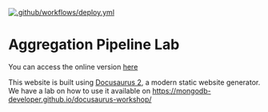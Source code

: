 [![.github/workflows/deploy.yml](https://github.com/mongodb-developer/aggregation-pipeline-lab/actions/workflows/deploy.yml/badge.svg?branch=main)](https://github.com/mongodb-developer/aggregation-pipeline-lab/actions/workflows/deploy.yml)


# Aggregation Pipeline Lab

You can access the online version [here](https://mongodb-developer.github.io/aggregation-pipeline-lab/)

This website is built using [Docusaurus 2](https://docusaurus.io/), a modern static website generator. We have a lab on how to use it available on https://mongodb-developer.github.io/docusaurus-workshop/


